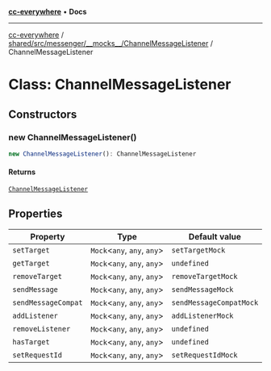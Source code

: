 [**cc-everywhere**](../../../../../../index.md) • **Docs**

***

[cc-everywhere](../../../../../../index.md) / [shared/src/messenger/\_\_mocks\_\_/ChannelMessageListener](../index.md) / ChannelMessageListener

# Class: ChannelMessageListener

## Constructors

### new ChannelMessageListener()

```ts
new ChannelMessageListener(): ChannelMessageListener
```

#### Returns

[`ChannelMessageListener`](ChannelMessageListener.md)

## Properties

| Property | Type | Default value |
| ------ | ------ | ------ |
| `setTarget` | `Mock`\<`any`, `any`, `any`\> | `setTargetMock` |
| `getTarget` | `Mock`\<`any`, `any`, `any`\> | `undefined` |
| `removeTarget` | `Mock`\<`any`, `any`, `any`\> | `removeTargetMock` |
| `sendMessage` | `Mock`\<`any`, `any`, `any`\> | `sendMessageMock` |
| `sendMessageCompat` | `Mock`\<`any`, `any`, `any`\> | `sendMessageCompatMock` |
| `addListener` | `Mock`\<`any`, `any`, `any`\> | `addListenerMock` |
| `removeListener` | `Mock`\<`any`, `any`, `any`\> | `undefined` |
| `hasTarget` | `Mock`\<`any`, `any`, `any`\> | `undefined` |
| `setRequestId` | `Mock`\<`any`, `any`, `any`\> | `setRequestIdMock` |
